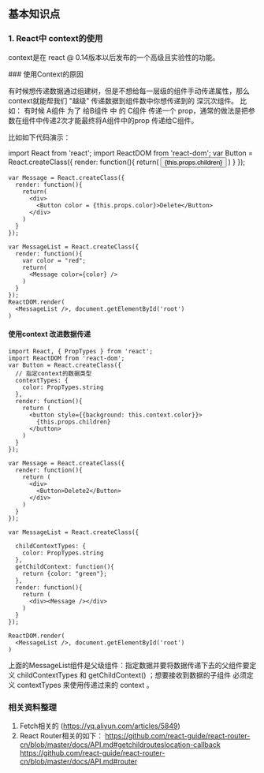 ## 基本知识点
### 1. React中 context的使用
<p> context是在 react @ 0.14版本以后发布的一个高级且实验性的功能。</p>
### 使用Context的原因
<p> 有时候想传递数据通过组建树，但是不想给每一层级的组件手动传递属性，那么context就能帮我们 "越级" 传递数据到组件数中你想传递到的
深沉次组件。 比如： 有时候 A组件 为了 给B组件 中 的 C组件 传递一个 prop，通常的做法是把参数在组件中传递2次才能最终将A组件中的prop
传递给C组件。</p>
<p> 比如如下代码演示：</p>
    import React from 'react';
    import ReactDOM from 'react-dom';
    var Button = React.createClass({
      render: function(){
        return(
          <button style={{background:this.props.color}}>
            {this.props.children}
          </button>
        )
      }
    });

    var Message = React.createClass({
      render: function(){
        return(
          <div>
            <Button color = {this.props.color}>Delete</Button>
          </div>
        ) 
      }
    }); 

    var MessageList = React.createClass({
      render: function(){
        var color = "red";
        return(
          <Message color={color} />
        )
      }
    });
    ReactDOM.render(
      <MessageList />, document.getElementById('root')
    )
#### 使用context 改进数据传递
    import React, { PropTypes } from 'react';
    import ReactDOM from 'react-dom';
    var Button = React.createClass({
      // 指定context的数据类型
      contextTypes: {
        color: PropTypes.string
      },
      render: function(){
        return (
          <button style={{background: this.context.color}}>
            {this.props.children}
          </button>
        )
      }
    });

    var Message = React.createClass({
      render: function(){
        return (
          <div>
            <Button>Delete2</Button>
          </div>
        )
      }
    });

    var MessageList = React.createClass({

      childContextTypes: {
        color: PropTypes.string
      },
      getChildContext: function(){
        return {color: "green"};
      },
      render: function(){
        return (
          <div><Message /></div>
        )
      }
    });

    ReactDOM.render(
      <MessageList />, document.getElementById('root')
    )
<p> 上面的MessageList组件是父级组件：指定数据并要将数据传递下去的父组件要定义 childContextTypes 和 getChildContext() ；想要接收到数据的子组件 必须定义 contextTypes 来使用传递过来的 context 。</p>

### 相关资料整理
1. Fetch相关的 (https://yq.aliyun.com/articles/5849)
2. React Router相关的如下：
https://github.com/react-guide/react-router-cn/blob/master/docs/API.md#getchildrouteslocation-callback
https://github.com/react-guide/react-router-cn/blob/master/docs/API.md#router

